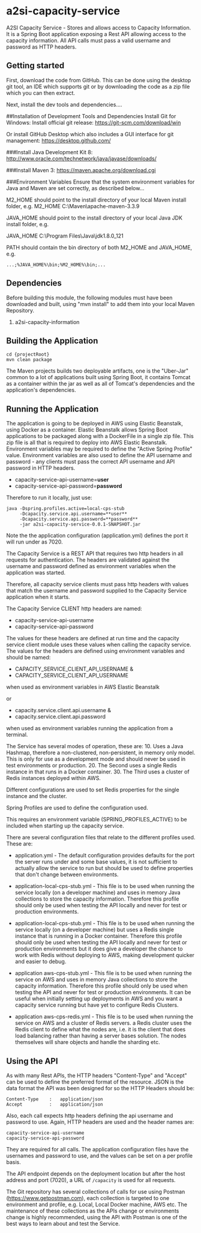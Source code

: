 # a2si-capacity-service
A2SI Capacity Service - Stores and allows access to Capacity Information. It is a Spring Boot application
exposing a Rest API allowing access to the capacity information. All API calls must pass a valid
username and password as HTTP headers.

## Getting started
First, download the code from GitHub. This can be done using the desktop git tool, an IDE which supports git or by downloading the code as a zip file which you can then extract.

Next, install the dev tools and dependencies....

##Installation of Development Tools and Dependencies
Install Git for Windows:
Install official git release: https://git-scm.com/download/win

Or install GitHub Desktop which also includes a GUI interface for git management: https://desktop.github.com/

###Install Java Development Kit 8:
http://www.oracle.com/technetwork/java/javase/downloads/

###Install Maven 3:
https://maven.apache.org/download.cgi

###Environment Variables
Ensure that the system environment variables for Java and Maven are set correctly, as described below...

M2_HOME should point to the install directory of your local Maven install folder, e.g.
M2_HOME C:\Maven\apache-maven-3.3.9

JAVA_HOME should point to the install directory of your local Java JDK install folder, e.g.

JAVA_HOME C:\Program Files\Java\jdk1.8.0_121

PATH should contain the bin directory of both M2_HOME and JAVA_HOME, e.g.

```
...;%JAVA_HOME%\bin;%M2_HOME%\bin;...
```

## Dependencies
Before building this module, the following modules must have been downloaded and built, using "mvn install"
to add them into your local Maven Repository.

1) a2si-capacity-information

## Building the Application
```
cd {projectRoot}
mvn clean package
```

The Maven projects builds two deployable artifacts, one is the "Uber-Jar" common to a lot of applications built 
using Spring Boot, it contains Tomcat as a container within the jar as well as all of Tomcat's dependencies 
and the application's dependencies. 

## Running the Application
The application is going to be deployed in AWS using Elastic Beanstalk, using Docker as a container. 
Elastic Beanstalk allows Spring Boot applications to be packaged along with a DockerFile in a single zip file. 
This zip file is all that is required to deploy into AWS Elastic Beanstalk. 
Environment variables may be required to define the "Active Spring Profile" value.
Environment variables are also used to define the API username and password - any clients must pass the correct
API username and API password in HTTP headers.
- capacity-service-api-username=**user**
- capacity-service-api-password=**password**



Therefore to run it locally, just use:

```
java -Dspring.profiles.active=local-cps-stub 
     -Dcapacity.service.api.username=**user** 
     -Dcapacity.service.api.password=**password** 
     -jar a2si-capacity-service-0.0.1-SNAPSHOT.jar
```

Note the the application configuration (application.yml) defines the port it will run under as 7020.

The Capacity Service is a REST API that requires two http headers in all requests for authentication. 
The headers are validated against the username and password defined as environment variables when the
application was started.

Therefore, all capacity service clients must pass http headers with values that match the username and password 
supplied to the Capacity Service application when it starts.

The Capacity Service CLIENT http headers are named:

- capacity-service-api-username
- capacity-service-api-password 

The values for these headers are defined at run time and the capacity service client module uses these 
values when calling the capacity service.
The values for the headers are defined using environment variables and should be named:

- CAPACITY_SERVICE_CLIENT_API_USERNAME &
- CAPACITY_SERVICE_CLIENT_API_USERNAME 

when used as environment variables in AWS Elastic Beanstalk

or
- capacity.service.client.api.username &
- capacity.service.client.api.password 

when used as environment variables running the application from a terminal.

The Service has several modes of operation, these are:
10. Uses a Java Hashmap, therefore a non-clustered, non-persistent, in memory only model. This is only for
use as a development mode and should never be used in test environments or production.
20. The Second uses a single Redis instance in that runs in a Docker container.
30. The Third uses a cluster of Redis instances deployed within AWS. 

Different configurations are used to set Redis properties for the single instance and the cluster.

Spring Profiles are used to define the configuration used.

This requires an environment variable (SPRING_PROFILES_ACTIVE) to be included when starting up the capacity service.

There are several configuration files that relate to the different profiles used. These are:


+ application.yml - 
The default configuration provides defaults for the port the server runs under and some base values, 
it is not sufficient to actually allow the service to run but should be used to define properties that don't change
between environments.

+ application-local-cps-stub.yml - 
This file is to be used when running the service locally (on a developer machine) and uses in memory Java collections
to store the capacity information. Therefore this profile should only be used when testing the API locally and never
for test or production environments.

+ application-local-cps-stub.yml - 
This file is to be used when running the service locally (on a developer machine) but uses a Redis single instance
that is running in a Docker container. Therefore this profile should only be used when testing the API locally and never
for test or production environments but it does give a developer the chance to work with Redis without deploying to AWS,
making development quicker and easier to debug. 

+ application aws-cps-stub.yml - 
This file is to be used when running the service on AWS and uses in memory Java collections
to store the capacity information. Therefore this profile should only be used when testing the API and never
for test or production environments. It can be useful when initially setting up deployments in AWS and you 
want a capacity service running but have yet to configure Redis Clusters.

+ application aws-cps-redis.yml - 
This file is to be used when running the service on AWS and a cluster of Redis servers. a Redis cluster uses the Redis
client to define what the nodes are, i.e. it is the client that does load balancing rather than having a server bases
solution. The nodes themselves will share objects and handle the sharding etc.

## Using the API
As with many Rest APIs, the HTTP headers "Content-Type" and "Accept" can be used to define the preferred 
format of the resource. JSON is the data format the API was been designed for so the HTTP Headers should be:
```
Content-Type    :   application/json
Accept          :   application/json
```
Also, each call expects http headers defining the api username and password to use. Again, HTTP headers are used 
and the header names are:
```
capacity-service-api-username
capacity-service-api-password
```
They are required for all calls.
The application configuration files have the usernames and password to use, and the values can be set on 
a per profile basis.

The API endpoint depends on the deployment location but after the host address and port (7020), a URL of ```/capacity``` 
is used for all requests.

The Git repository has several collections of calls for use using Postman (https://www.getpostman.com), each collection 
is targeted to one environment and profile, e.g. Local, Local Docker machine, AWS etc. 
The maintenance of these collections as the APIs change or environments change is highly recommended, using the API 
with Postman is one of the best ways to learn about and test the Service.


